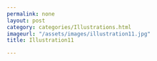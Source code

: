 ```yaml
---
permalink: none
layout: post
category: categories/Illustrations.html
imageurl: "/assets/images/illustration11.jpg"
title: Illustration11

---
```

